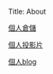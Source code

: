 Title: About


<a href="https://github.com/40423130/2017springcd_hw">個人倉儲</a>

<a href="https://40423130.github.io/2017springcd_hw/#/">個人投影片</a>

<a href="https://40423130.github.io/2017springcd_hw/blog/index.html">個人blog</a>


